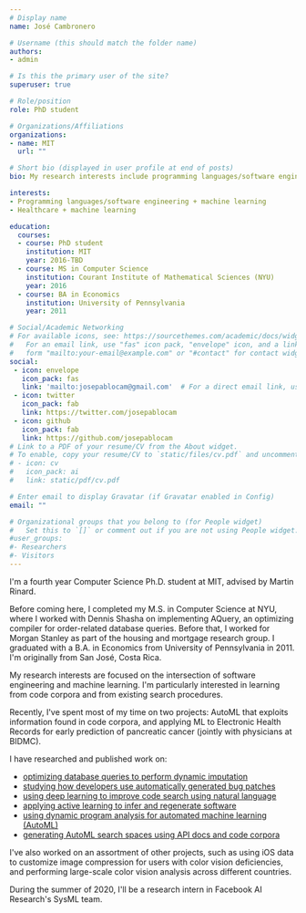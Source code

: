 ```yaml
---
# Display name
name: José Cambronero

# Username (this should match the folder name)
authors:
- admin

# Is this the primary user of the site?
superuser: true

# Role/position
role: PhD student

# Organizations/Affiliations
organizations:
- name: MIT
  url: ""

# Short bio (displayed in user profile at end of posts)
bio: My research interests include programming languages/software engineering, databases, and machine learning.

interests:
- Programming languages/software engineering + machine learning
- Healthcare + machine learning

education:
  courses:
  - course: PhD student
    institution: MIT
    year: 2016-TBD
  - course: MS in Computer Science
    institution: Courant Institute of Mathematical Sciences (NYU)
    year: 2016
  - course: BA in Economics
    institution: University of Pennsylvania
    year: 2011

# Social/Academic Networking
# For available icons, see: https://sourcethemes.com/academic/docs/widgets/#icons
#   For an email link, use "fas" icon pack, "envelope" icon, and a link in the
#   form "mailto:your-email@example.com" or "#contact" for contact widget.
social:
 - icon: envelope
   icon_pack: fas
   link: 'mailto:josepablocam@gmail.com'  # For a direct email link, use "mailto:test@example.org".
 - icon: twitter
   icon_pack: fab
   link: https://twitter.com/josepablocam
 - icon: github
   icon_pack: fab
   link: https://github.com/josepablocam
# Link to a PDF of your resume/CV from the About widget.
# To enable, copy your resume/CV to `static/files/cv.pdf` and uncomment the lines below.
# - icon: cv
#   icon_pack: ai
#   link: static/pdf/cv.pdf

# Enter email to display Gravatar (if Gravatar enabled in Config)
email: ""

# Organizational groups that you belong to (for People widget)
#   Set this to `[]` or comment out if you are not using People widget.
#user_groups:
#- Researchers
#- Visitors
---
```


I'm a fourth year Computer Science Ph.D.
student at MIT, advised by Martin Rinard.

Before coming here, I completed my M.S. in Computer Science at NYU,
where I worked with Dennis Shasha on implementing AQuery, an optimizing
compiler for order-related database queries. Before that, I worked for Morgan Stanley as part of the housing and mortgage research group. I graduated with a B.A. in Economics
from University of Pennsylvania in 2011. I'm originally from San José, Costa Rica.

My research interests are focused on the
intersection of software engineering and machine learning. I'm particularly
interested in learning from code corpora and from existing search procedures.

Recently, I've spent most of my time on two projects: AutoML
that exploits information found in code corpora, and applying ML to
Electronic Health Records for early prediction of pancreatic cancer
(jointly with physicians at BIDMC).

I have researched and published work on:

* [optimizing database queries to perform dynamic imputation](publication/vldb-2017/vldb2017)
* [studying how developers use automatically generated bug patches](publication/vlhcc-2019/vlhcc2019)
* [using deep learning to improve code search using natural language](publication/fse-2019/fse2019)
* [applying active learning to infer and regenerate software](publication/onward-2019/onward2019)
* [using dynamic program analysis for automated machine learning (AutoML)](publication/oopsla-2019/oopsla2019)
* [generating AutoML search spaces using API docs and code corpora](publication/fse-2020/fse2020)


I've also worked on an assortment of other projects, such
as using iOS data to customize image compression for users with color vision
deficiencies, and performing large-scale color vision analysis across different
countries.

During the summer of 2020, I'll be a research intern in Facebook
AI Research's SysML team.
